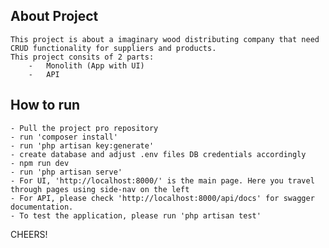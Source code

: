 ## About Project
    This project is about a imaginary wood distributing company that need CRUD functionality for suppliers and products. 
    This project consits of 2 parts:
        -   Monolith (App with UI)
        -   API
## How to run
    - Pull the project pro repository
    - run 'composer install'
    - run 'php artisan key:generate'
    - create database and adjust .env files DB credentials accordingly
    - npm run dev
    - run 'php artisan serve'
    - For UI, 'http://localhost:8000/' is the main page. Here you travel through pages using side-nav on the left
    - For API, please check 'http://localhost:8000/api/docs' for swagger documentation.
    - To test the application, please run 'php artisan test'


CHEERS!
